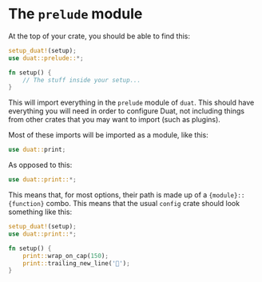 # The `prelude` module

At the top of your crate, you should be able to find this:

```rust
setup_duat!(setup);
use duat::prelude::*;

fn setup() {
    // The stuff inside your setup...
}
```

This will import everything in the `prelude` module of `duat`. This should have
everything you will need in order to configure Duat, not including things from
other crates that you may want to import (such as plugins).

Most of these imports will be imported as a module, like this:

```rust
use duat::print;
```

As opposed to this:

```rust
use duat::print::*;
```

This means that, for most options, their path is made up of a 
`{module}::{function}` combo. This means that the usual `config` crate should 
look something like this:

```rust
setup_duat!(setup);
use duat::print::*;

fn setup() {
    print::wrap_on_cap(150);
    print::trailing_new_line('󱁐');
}
```
